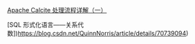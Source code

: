 

[Apache Calcite 处理流程详解（一）](https://matt33.com/2019/03/07/apache-calcite-process-flow/)

[SQL 形式化语言——关系代数])https://blog.csdn.net/QuinnNorris/article/details/70739094)
